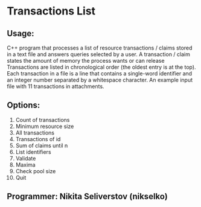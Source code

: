 # Transactions List

## Usage:
C++ program that processes a list of resource transactions / claims stored in a text file and answers queries selected by a user. A transaction / claim states the amount of memory the process wants or can release Transactions are listed in chronological order (the oldest entry is at the top). Each transaction in a file is a line that contains a single-word identifier and an integer number separated by a whitespace character. An example input file with 11 transactions in attachments.

## Options: 
1. Count of transactions
2. Minimum resource size
3. All transactions
4. Transactions of id
5. Sum of claims until n
6. List identifiers
7. Validate
8. Maxima
9. Check pool size
10. Quit

## Programmer: Nikita Seliverstov (nikselko)
